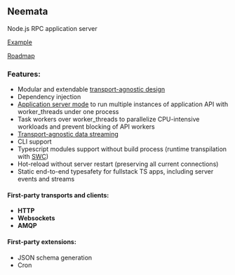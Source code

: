 ## Neemata
Node.js RPC application server

[Example](https://github.com/denis-ilchishin/neemata-starter)

[Roadmap](https://github.com/denis-ilchishin/neemata/discussions/49)

### Features:

- Modular and extendable [transport-agnostic design](https://github.com/denis-ilchishin/neemata/issues/55)
- Dependency injection
- [Application server mode](https://github.com/denis-ilchishin/neemata/pull/41) to run multiple instances of application API with worker_threads under one process
- Task workers over worker_threads to parallelize CPU-intensive workloads and prevent blocking of API workers 
- [Transport-agnostic data streaming](https://github.com/denis-ilchishin/neemata/issues/56)
- CLI support
- Typescript modules support without build process (runtime transpilation with [SWC](https://github.com/swc-project/swc))
- Hot-reload without server restart (preserving all current connections)
- Static end-to-end typesafety for fullstack TS apps, including server events and streams

#### First-party transports and clients:
- **HTTP**
- **Websockets**
- **AMQP**

#### First-party extensions:
- JSON schema generation
- Cron
